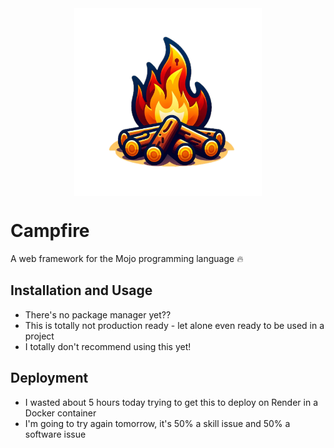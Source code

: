 <div style="display: flex; justify-content: center;">
    <img src="./docs/campfire.png" width="300" height="300">
</div>

# Campfire
A web framework for the Mojo programming language 🔥

## Installation and Usage
- There's no package manager yet??
- This is totally not production ready - let alone even ready to be used in a project
- I totally don't recommend using this yet!

## Deployment
- I wasted about 5 hours today trying to get this to deploy on Render in a Docker container
- I'm going to try again tomorrow, it's 50% a skill issue and 50% a software issue 
